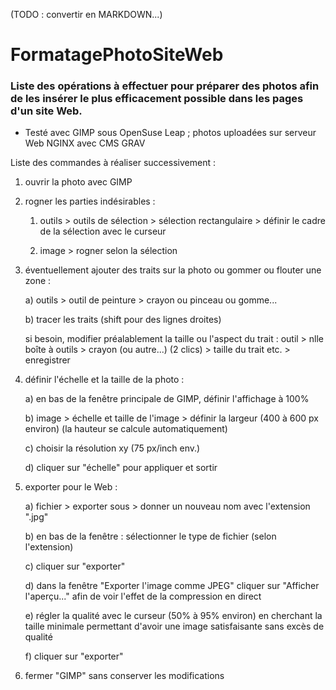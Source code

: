 (TODO : convertir en MARKDOWN...)

# FormatagePhotoSiteWeb

### Liste des opérations à effectuer pour préparer des photos afin de les insérer le plus efficacement possible dans les pages d'un site Web.

* Testé avec GIMP sous OpenSuse Leap ; photos uploadées sur serveur Web NGINX avec CMS GRAV

Liste des commandes à réaliser successivement :

1. ouvrir la photo avec GIMP

1. rogner les parties indésirables :

    1. outils > outils de sélection > sélection rectangulaire > définir le cadre de la sélection avec le curseur
    
    1. image > rogner selon la sélection

3) éventuellement ajouter des traits sur la photo ou gommer ou flouter une zone :

    a) outils > outil de peinture > crayon ou pinceau ou gomme...
    
    b) tracer les traits (shift pour des lignes droites)
    
    si besoin, modifier préalablement la taille ou l'aspect du trait :
    outil > nlle boîte à outils > crayon (ou autre...) (2 clics) > taille du trait etc. > enregistrer

4) définir l'échelle et la taille de la photo :

    a) en bas de la fenêtre principale de GIMP, définir l'affichage à 100%
    
    b) image > échelle et taille de l'image > définir la largeur (400 à 600 px environ)
       (la hauteur se calcule automatiquement)
       
    c) choisir la résolution xy (75 px/inch env.)
    
    d) cliquer sur "échelle" pour appliquer et sortir

5) exporter pour le Web :

    a) fichier > exporter sous > donner un nouveau nom avec l'extension ".jpg"
    
    b) en bas de la fenêtre : sélectionner le type de fichier (selon l'extension)
    
    c) cliquer sur "exporter"
    
    d) dans la fenêtre "Exporter l'image comme JPEG" cliquer sur "Afficher l'aperçu..."
       afin de voir l'effet de la compression en direct
       
    e) régler la qualité avec le curseur (50% à 95% environ) en cherchant la taille minimale
       permettant d'avoir une image satisfaisante sans excès de qualité
       
    f) cliquer sur "exporter"

6) fermer "GIMP" sans conserver les modifications
